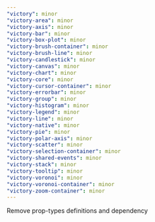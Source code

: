 ```yaml
---
"victory": minor
"victory-area": minor
"victory-axis": minor
"victory-bar": minor
"victory-box-plot": minor
"victory-brush-container": minor
"victory-brush-line": minor
"victory-candlestick": minor
"victory-canvas": minor
"victory-chart": minor
"victory-core": minor
"victory-cursor-container": minor
"victory-errorbar": minor
"victory-group": minor
"victory-histogram": minor
"victory-legend": minor
"victory-line": minor
"victory-native": minor
"victory-pie": minor
"victory-polar-axis": minor
"victory-scatter": minor
"victory-selection-container": minor
"victory-shared-events": minor
"victory-stack": minor
"victory-tooltip": minor
"victory-voronoi": minor
"victory-voronoi-container": minor
"victory-zoom-container": minor
---
```


Remove prop-types definitions and dependency
